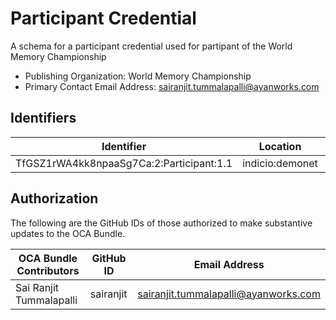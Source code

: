 # Participant Credential

A schema for a participant credential used for partipant of the World Memory Championship

- Publishing Organization: World Memory Championship
- Primary Contact Email Address: sairanjit.tummalapalli@ayanworks.com

## Identifiers

| Identifier                               | Location        | URL                                                         |
| ---------------------------------------- | --------------- | ----------------------------------------------------------- |
| TfGSZ1rWA4kk8npaaSg7Ca:2:Participant:1.1 | indicio:demonet | https://indyscan.indiciotech.io/tx/IND_DEMONET/domain/53818 |

## Authorization

The following are the GitHub IDs of those authorized to make substantive updates to the OCA Bundle.

| OCA Bundle Contributors | GitHub ID | Email Address                        |
| ----------------------- | --------- | ------------------------------------ |
| Sai Ranjit Tummalapalli | sairanjit | sairanjit.tummalapalli@ayanworks.com |

